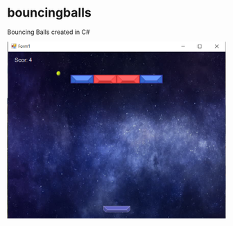 # bouncingballs
Bouncing Balls created in C#

![Image of Yaktocat](https://github.com/RujoiRazvan/bouncingballs/blob/52d9633b215f445864851ab6b1fd859610c3e38e/BouncingBalls2.png)
